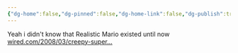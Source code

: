 ```yaml
---
{"dg-home":false,"dg-pinned":false,"dg-home-link":false,"dg-publish":true,"tags":["dgblip"],"disabled rules":["yaml-title","yaml-title-alias","file-name-heading"],"title":"philipp on mastodon @ 2023-02-11","created-date":"2023-02-11T07:21:08","id":109844894088408740,"updated-date":"2025-05-02T08:50:43","dg-path":"blips/109844894088408740.md","permalink":"/blips/109844894088408740/","dgPassFrontmatter":true}
---
```



Yeah i didn't know that Realistic Mario existed until now [wired.com/2008/03/creepy-super…](https://www.wired.com/2008/03/creepy-super-re/)



